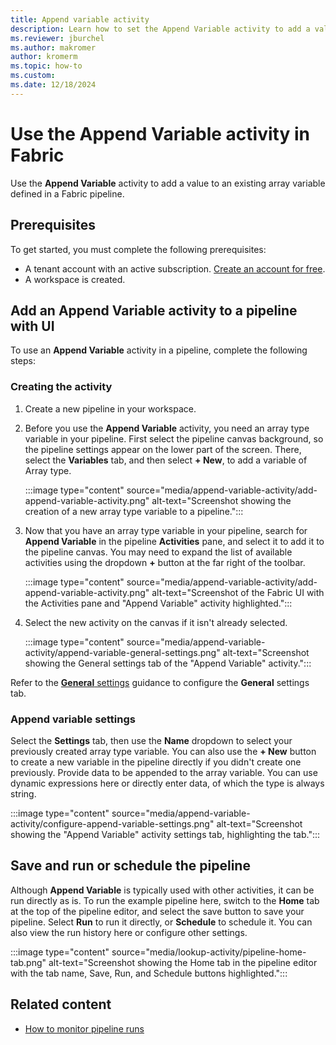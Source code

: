 ```yaml
---
title: Append variable activity
description: Learn how to set the Append Variable activity to add a value to an existing array variable defined in Fabric pipeline.
ms.reviewer: jburchel
ms.author: makromer
author: kromerm
ms.topic: how-to
ms.custom:
ms.date: 12/18/2024
---
```


# Use the Append Variable activity in Fabric

Use the **Append Variable** activity to add a value to an existing array variable defined in a Fabric pipeline.

## Prerequisites

To get started, you must complete the following prerequisites:

- A tenant account with an active subscription. [Create an account for free](../fundamentals/fabric-trial.md).
- A workspace is created.

## Add an Append Variable activity to a pipeline with UI

To use an **Append Variable** activity in a pipeline, complete the following steps:

### Creating the activity

1. Create a new pipeline in your workspace.
1. Before you use the **Append Variable** activity, you need an array type variable in your pipeline. First select the pipeline canvas background, so the pipeline settings appear on the lower part of the screen. There, select the **Variables** tab, and then select **+ New**, to add a variable of Array type.

   :::image type="content" source="media/append-variable-activity/add-append-variable-activity.png" alt-text="Screenshot showing the creation of a new array type variable to a pipeline.":::

1. Now that you have an array type variable in your pipeline, search for **Append Variable** in the pipeline **Activities** pane, and select it to add it to the pipeline canvas. You may need to expand the list of available activities using the dropdown **+** button at the far right of the toolbar.

   :::image type="content" source="media/append-variable-activity/add-append-variable-activity.png" alt-text="Screenshot of the Fabric UI with the Activities pane and &quot;Append Variable&quot; activity highlighted.":::

1. Select the new activity on the canvas if it isn't already selected.

   :::image type="content" source="media/append-variable-activity/append-variable-general-settings.png" alt-text="Screenshot showing the General settings tab of the &quot;Append Variable&quot; activity.":::

Refer to the [**General** settings](activity-overview.md#general-settings) guidance to configure the **General** settings tab.

### Append variable settings

Select the **Settings** tab, then use the **Name** dropdown to select your previously created array type variable. You can also use the **+ New** button to create a new variable in the pipeline directly if you didn't create one previously. Provide data to be appended to the array variable. You can use dynamic expressions here or directly enter data, of which the type is always string.

:::image type="content" source="media/append-variable-activity/configure-append-variable-settings.png" alt-text="Screenshot showing the &quot;Append Variable&quot; activity settings tab, highlighting the tab.":::

## Save and run or schedule the pipeline

Although **Append Variable** is typically used with other activities, it can be run directly as is. To run the example pipeline here, switch to the **Home** tab at the top of the pipeline editor, and select the save button to save your pipeline.  Select **Run** to run it directly, or **Schedule** to schedule it.  You can also view the run history here or configure other settings.

:::image type="content" source="media/lookup-activity/pipeline-home-tab.png" alt-text="Screenshot showing the Home tab in the pipeline editor with the tab name, Save, Run, and Schedule buttons highlighted.":::

## Related content

- [How to monitor pipeline runs](monitor-pipeline-runs.md)
